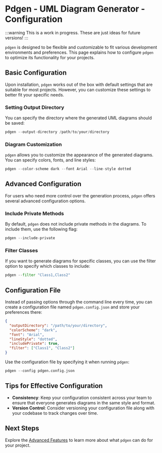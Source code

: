 # Pdgen - UML Diagram Generator - Configuration

:::warning
This is a work in progress. These are just ideas for future versions!
:::

`pdgen` is designed to be flexible and customizable to fit various development environments and preferences. This page explains how to configure `pdgen` to optimize its functionality for your projects.

## Basic Configuration

Upon installation, `pdgen` works out of the box with default settings that are suitable for most projects. However, you can customize these settings to better fit your specific needs.

### Setting Output Directory

You can specify the directory where the generated UML diagrams should be saved:

```python
pdgen --output-directory /path/to/your/directory
```

### Diagram Customization

`pdgen` allows you to customize the appearance of the generated diagrams. You can specify colors, fonts, and line styles:

```python
pdgen --color-scheme dark --font Arial --line-style dotted
```

## Advanced Configuration

For users who need more control over the generation process, `pdgen` offers several advanced configuration options.

### Include Private Methods

By default, `pdgen` does not include private methods in the diagrams. To include them, use the following flag:

```python
pdgen --include-private
```

### Filter Classes

If you want to generate diagrams for specific classes, you can use the filter option to specify which classes to include:

```python
pdgen --filter "Class1,Class2"
```

## Configuration File

Instead of passing options through the command line every time, you can create a configuration file named `pdgen.config.json` and store your preferences there:

```json
{
  "outputDirectory": "/path/to/your/directory",
  "colorScheme": "dark",
  "font": "Arial",
  "lineStyle": "dotted",
  "includePrivate": true,
  "filter": ["Class1", "Class2"]
}
```

Use the configuration file by specifying it when running `pdgen`:

```python
pdgen --config pdgen.config.json
```

## Tips for Effective Configuration

- **Consistency**: Keep your configuration consistent across your team to ensure that everyone generates diagrams in the same style and format.
- **Version Control**: Consider versioning your configuration file along with your codebase to track changes over time.

## Next Steps

Explore the [Advanced Features](/guide/advanced) to learn more about what `pdgen` can do for your project.